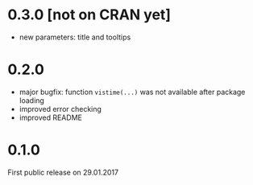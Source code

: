 # 0.3.0 [not on CRAN yet]

- new parameters: title and tooltips

# 0.2.0

- major bugfix: function `vistime(...)` was not available after package loading
- improved error checking
- improved README

# 0.1.0

First public release on 29.01.2017
